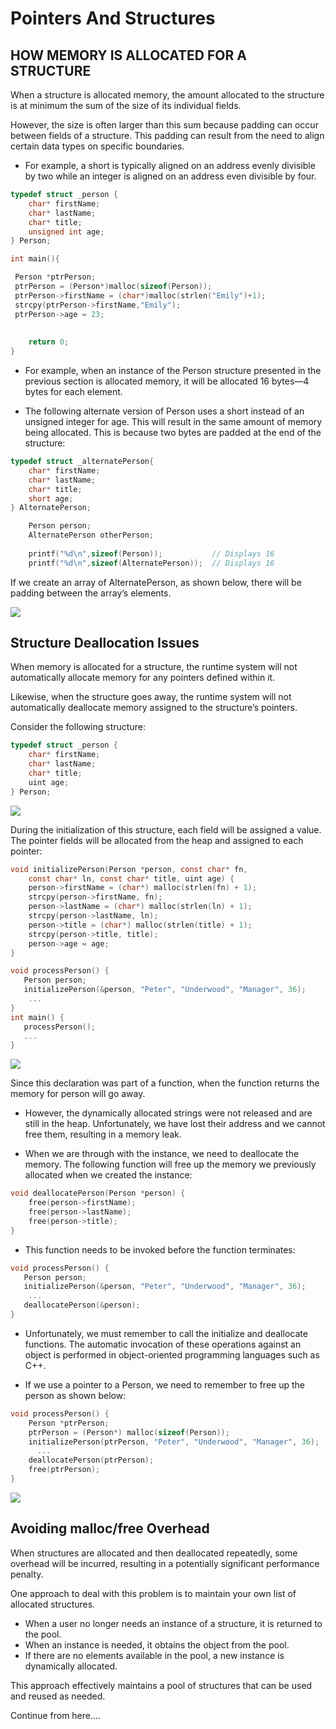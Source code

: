 # Pointers And Structures

## HOW MEMORY IS ALLOCATED FOR A STRUCTURE

When a structure is allocated memory, the amount allocated to the structure is at minimum the sum of the size of its individual fields. 

However, the size is often larger than this sum because padding can occur between fields of a structure. This padding can result from the need to align certain data types on specific boundaries. 
* For example, a short is typically aligned on an address evenly divisible by two while an integer is aligned on an address even divisible by four.

```c
typedef struct _person {
    char* firstName;
    char* lastName;
    char* title;
    unsigned int age;
} Person;

int main(){

 Person *ptrPerson;
 ptrPerson = (Person*)malloc(sizeof(Person));
 ptrPerson->firstName = (char*)malloc(strlen("Emily")+1);
 strcpy(ptrPerson->firstName,"Emily");
 ptrPerson->age = 23;
    
    
    return 0;
}
```

* For example, when an instance of the Person structure presented in the previous section is allocated memory, it will be allocated 16 bytes—4 bytes for each element. 

* The following alternate version of Person uses a short instead of an unsigned integer for age. This will result in the same amount of memory being allocated. This is because two bytes are padded at the end of the structure:

```c
typedef struct _alternatePerson{
    char* firstName;
    char* lastName;
    char* title;
    short age;  
} AlternatePerson;
```

```c
    Person person;
    AlternatePerson otherPerson;
    
    printf("%d\n",sizeof(Person));           // Displays 16
    printf("%d\n",sizeof(AlternatePerson));  // Displays 16
```

If we create an array of AlternatePerson, as shown below, there will be padding between the array’s elements.

![](img/alternateElements.png)

## Structure Deallocation Issues

When memory is allocated for a structure, the runtime system will not automatically allocate memory for any pointers defined within it.

Likewise, when the structure goes away, the runtime system will not automatically deallocate memory assigned to the structure’s pointers.

Consider the following structure:
```c
typedef struct _person {
    char* firstName;
    char* lastName;
    char* title;
    uint age;
} Person;
```

![](img/processPerson.png)

During the initialization of this structure, each field will be assigned a value. The pointer fields will be allocated from the heap and assigned to each pointer:

```c
void initializePerson(Person *person, const char* fn, 
    const char* ln, const char* title, uint age) {
    person->firstName = (char*) malloc(strlen(fn) + 1);
    strcpy(person->firstName, fn);
    person->lastName = (char*) malloc(strlen(ln) + 1);
    strcpy(person->lastName, ln);
    person->title = (char*) malloc(strlen(title) + 1);
    strcpy(person->title, title);
    person->age = age;
}
```

```c
void processPerson() {
   Person person;
   initializePerson(&person, "Peter", "Underwood", "Manager", 36);
    ...
}
int main() {
   processPerson();
   ...
}
```

![](img/personInitialized.png)

Since this declaration was part of a function, when the function returns the memory for person will go away.
* However, the dynamically allocated strings were not released and are still in the heap. Unfortunately, we have lost their address and we cannot free them, resulting in a memory leak.

* When we are through with the instance, we need to deallocate the memory. The following function will free up the memory we previously allocated when we created the instance:

```c
void deallocatePerson(Person *person) {
    free(person->firstName);
    free(person->lastName);
    free(person->title);
}
```

* This function needs to be invoked before the function terminates:

```c
void processPerson() {
   Person person;
   initializePerson(&person, "Peter", "Underwood", "Manager", 36);
    ...
   deallocatePerson(&person);
}
```

* Unfortunately, we must remember to call the initialize and deallocate functions. The automatic invocation of these operations against an object is performed in object-oriented programming languages such as C++.

* If we use a pointer to a Person, we need to remember to free up the person as shown below:

```c
void processPerson() {
    Person *ptrPerson;
    ptrPerson = (Person*) malloc(sizeof(Person));
    initializePerson(ptrPerson, "Peter", "Underwood", "Manager", 36);
      ...
    deallocatePerson(ptrPerson);
    free(ptrPerson);
}
```

![](img/pointerToPerson.png)


## Avoiding malloc/free Overhead

When structures are allocated and then deallocated repeatedly, some overhead will be incurred, resulting in a potentially significant performance penalty. 

One approach to deal with this problem is to maintain your own list of allocated structures. 
* When a user no longer needs an instance of a structure, it is returned to the pool.
* When an instance is needed, it obtains the object from the pool. 
* If there are no elements available in the pool, a new instance is dynamically allocated. 

This approach effectively maintains a pool of structures that can be used and reused as needed.



Continue from here....